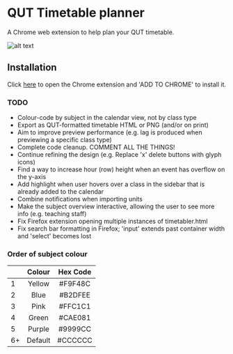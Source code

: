 # QUT Timetable planner

A Chrome web extension to help plan your QUT timetable.

![alt text](https://raw.githubusercontent.com/benmag/Timetable/master/screenshot.png "Timetable Screenshot")

## Installation

Click [here](https://chrome.google.com/webstore/detail/iakogcgjbbfakakbpmlocfgabpdhboja) to open the Chrome extension and 'ADD TO CHROME' to install it.

### TODO

- Colour-code by subject in the calendar view, not by class type
- Export as QUT-formatted timetable HTML or PNG (and/or on print)
- Aim to improve preview performance (e.g. lag is produced when previewing a specific class type)
- Complete code cleanup. COMMENT ALL THE THINGS!
- Continue refining the design (e.g. Replace 'x' delete buttons with glyph icons)
- Find a way to increase hour (row) height when an event has overflow on the y-axis
- Add highlight when user hovers over a class in the sidebar that is already added to the calendar
- Combine notifications when importing units
- Make the subject overview interactive, allowing the user to see more info (e.g. teaching staff)
- Fix Firefox extension opening multiple instances of timetabler.html
- Fix search bar formatting in Firefox; 'input' extends past container width and 'select' becomes lost

### Order of subject colour

|    |  Colour | Hex Code |
|----|:-------:|:--------:|
| 1  |  Yellow |  #F9F48C |
| 2  |   Blue  |  #B2DFEE |
| 3  |   Pink  |  #FFC1C1 |
| 4  |  Green  |  #CAE081 |
| 5  |  Purple |  #9999CC |
| 6+ | Default |  #CCCCCC |
